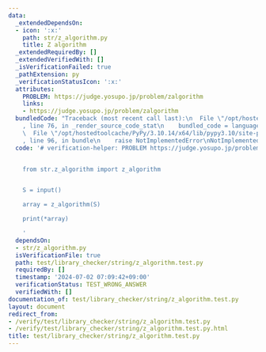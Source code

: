 ```yaml
---
data:
  _extendedDependsOn:
  - icon: ':x:'
    path: str/z_algorithm.py
    title: Z algorithm
  _extendedRequiredBy: []
  _extendedVerifiedWith: []
  _isVerificationFailed: true
  _pathExtension: py
  _verificationStatusIcon: ':x:'
  attributes:
    PROBLEM: https://judge.yosupo.jp/problem/zalgorithm
    links:
    - https://judge.yosupo.jp/problem/zalgorithm
  bundledCode: "Traceback (most recent call last):\n  File \"/opt/hostedtoolcache/PyPy/3.10.14/x64/lib/pypy3.10/site-packages/onlinejudge_verify/documentation/build.py\"\
    , line 76, in _render_source_code_stat\n    bundled_code = language.bundle(\n\
    \  File \"/opt/hostedtoolcache/PyPy/3.10.14/x64/lib/pypy3.10/site-packages/onlinejudge_verify/languages/python.py\"\
    , line 96, in bundle\n    raise NotImplementedError\nNotImplementedError\n"
  code: '# verification-helper: PROBLEM https://judge.yosupo.jp/problem/zalgorithm


    from str.z_algorithm import z_algorithm


    S = input()

    array = z_algorithm(S)

    print(*array)

    '
  dependsOn:
  - str/z_algorithm.py
  isVerificationFile: true
  path: test/library_checker/string/z_algorithm.test.py
  requiredBy: []
  timestamp: '2024-07-02 07:09:42+09:00'
  verificationStatus: TEST_WRONG_ANSWER
  verifiedWith: []
documentation_of: test/library_checker/string/z_algorithm.test.py
layout: document
redirect_from:
- /verify/test/library_checker/string/z_algorithm.test.py
- /verify/test/library_checker/string/z_algorithm.test.py.html
title: test/library_checker/string/z_algorithm.test.py
---
```


